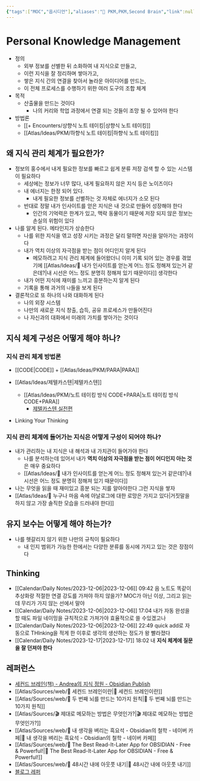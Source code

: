 ```yaml
---
{"tags":["MOC","옵시디언"],"aliases":"🧐 PKM,PKM,Second Brain","link":null,"up":null,"index":null,"persona":null,"date_created":"2023-03-07","date_modified":"2023-12-12","dg-publish":true,"permalink":"/atlas/ideas/pkm/personal-knowledge-management/","dgPassFrontmatter":true,"noteIcon":"1","created":"2023-12-17T14:36:40.068+09:00","updated":"2024-03-21T11:38:17.814+09:00"}
---
```


# Personal Knowledge Management
- 정의
	- 외부 정보를 선별한 뒤 소화하여 내 지식으로 만들고, 
	- 이런 지식을 잘 정리하며 쌓아가고, 
	- 쌓은 지식 간의 연결을 찾아서 놀라운 아이디어를 만드는, 
	- 이 전체 프로세스를 수행하기 위한 여러 도구의 조합 체계
- 목적
	- 산출물을 만드는 것이다
		- 나의 커리와 학업 과정에서 연결 되는 것들이 조망 될 수 있어야 한다
- 방법론
	- [[+ Encounters/상향식 노트 테이킹\|상향식 노트 테이킹]]
	- [[Atlas/Ideas/PKM/하향식 노트 테이킹\|하향식 노트 테이킹]]
## 왜 지식 관리 체계가 필요한가?
- 정보의 홍수에서 내게 필요한 정보를 빠르고 쉽게 분류 저장 검색 할 수 있는 시스템이 필요하다
	- 세상에는 정보가 너무 많다, 내게 필요하지 않은 지식 등은 노이즈이다
	- 내 에너지는 한정 되어 있다.
		- 내게 필요한 정보를 선별하는 것 자체로 에너지가 소모 된다
	- 반대로 정말 내가 인사이트를 얻은 지식은 내 것으로 만들어 성장해야 한다
		- 인간의 기억력은 한계가 있고, 맥락 동물이기 때문에 저장 되지 않은 정보는 손실의 위험이 있다
- 나를 알게 된다. 메타인지가 상승한다
	- 나를 위한 지식을 엮고 성장 시키는 과정은 달리 말하면 자신을 알아가는 과정이다
	- 내가 역치 이상의 자극점을 받는 점이 어디인지 알게 된다
		- 메모하려고 지식 관리 체계에 들어왔더니 이미 기록 되어 있는 경우를 겪었기에 [[Atlas/Ideas/🔖 내가 인사이트를 얻는게 어느 정도 정해져 있는거 같은데?\|내 시선은 어느 정도 분명히 정해져 있기 때문이다]] 생각한다
	- 내가 어떤 지식에 재미를 느끼고 흥분하는지 알게 된다
	 - 기록을 통해 과거의 `나`들을 보게 된다
- 결론적으로 또 하나의 나와 대화하게 된다
	- 나의 외장 시스템
	- 나만의 새로운 지식 창출, 습득, 공유 프로세스가 만들어진다
	- 나 자신과의 대화에서 미래의 가치를 쌓아가는 것이다
## 지식 체계 구성은 어떻게 해야 하나?

### 지식 관리 체계 방법론
- [[CODE\|CODE]] + [[Atlas/Ideas/PKM/PARA\|PARA]]
- [[Atlas/Ideas/제텔카스텐\|제텔카스텐]]
	- [[Atlas/Ideas/PKM/노트 테이킹 방식 CODE+PARA\|노트 테이킹 방식 CODE+PARA]]
		- [제텔카스텐 실전편](https://slowdive14.tistory.com/1299874)

- Linking Your Thinking
### 지식 관리 체계에 들어가는 지식은 어떻게 구성이 되어야 하나?
- 내가 관리하는 내 지식은 내 해석과 내 가치관이 들어가야 한다
	- 나를 분석하는데 있어서 내가 **역치 이상의 자극점을 받는 점이 어디인지 아는 것**은 매우 중요하다
	- [[Atlas/Ideas/🔖 내가 인사이트를 얻는게 어느 정도 정해져 있는거 같은데?\|내 시선은 어느 정도 분명히 정해져 있기 때문이다]]
- 나는 무엇을 읽을 때 재미있고 흥분 되는 지를 알아야한다 그런 지식을 쌓자
- [[Atlas/Ideas/📜 누구나 마음 속에 아날로그에 대한 로망은 가지고 있다\|거짓말을 하지 않고 가장 솔직한 모습을 드러내야 한다]]
## 유지 보수는 어떻게 해야 하는가?
- 나를 헷갈리지 않기 위한 나만의 규칙이 필요하다
	- 내 인지 범위가 가능한 한에서는 다양한 분류를 동시에 가지고 있는 것은 장점이다

## Thinking
- [[Calendar/Daily Notes/2023-12-06\|2023-12-06]] 09:42 음 노트도 똑같이 추상화랑 적절한 연결 강도를 가져야 하지 않을가? MOC가 아닌 이상, 그리고 읽는데 무리가 가지 않는 선에서 말야
- [[Calendar/Daily Notes/2023-12-06\|2023-12-06]] 17:04 내가 자동 완성을 할 때도 파일 네이밍을 규칙적으로 가져가야 효율적으로 쓸 수있겠고나
- [[Calendar/Daily Notes/2023-12-06\|2023-12-06]] 22:49 quick add로 자동으로 THInking을 적게 한 이후로 생각의 생산하는 정도가 왕 빨라졌다
- [[Calendar/Daily Notes/2023-12-17\|2023-12-17]] 18:02 내 **지식 체계에 질문을 잘 던져야 한다**


## 레퍼런스
- [세컨드 브레인(책) - Andrea의 지식 정원 - Obsidian Publish](https://publish.obsidian.md/andrea9292/2+Area/%EC%84%B8%EC%BB%A8%EB%93%9C+%EB%B8%8C%EB%A0%88%EC%9D%B8/%EC%84%B8%EC%BB%A8%EB%93%9C+%EB%B8%8C%EB%A0%88%EC%9D%B8(%EC%B1%85))
- [[Atlas/Sources/web/📎 세컨드 브레인이란\|📎 세컨드 브레인이란]]
- [[Atlas/Sources/web/📎 두 번째 뇌를 만드는 10가지 원칙\|📎 두 번째 뇌를 만드는 10가지 원칙]]
- [[Atlas/Sources/🎬 제대로 메모하는 방법은 무엇인가?\|🎬 제대로 메모하는 방법은 무엇인가?]]
- [[Atlas/Sources/web/📎 내 생각을 벼리는 흑요석 - Obsidian의 철학 - 네이버 카페\|📎 내 생각을 벼리는 흑요석 - Obsidian의 철학 - 네이버 카페]]
- [[Atlas/Sources/web/📎 The Best Read-It-Later App for OBSIDIAN - Free & Powerful!\|📎 The Best Read-It-Later App for OBSIDIAN - Free & Powerful!]]
- [[Atlas/Sources/web/📎 48시간 내에 아웃풋 내기\|📎 48시간 내에 아웃풋 내기]]
- [블로그 레퍼](https://tkim.co/2022/07/16/what-is-second-brain/)

